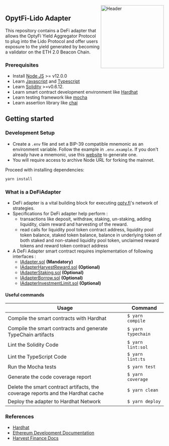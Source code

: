 <img src="https://avatars.githubusercontent.com/u/71294241?s=400&u=0b62a061c11a7536c27b1d53760152b5e9bd40f5&v=4" alt="Header" style="width:200px;align=center;float: right;" />

## OpytFi-Lido Adapter

This repository contains a DeFi adapter 
that allows the OptyFi Yield Aggregator 
Protocol to plug into the Lido Protocol and
offer users exposure to the yield generated 
by becoming a validator on the ETH 2.0 Beacon Chain. 

### Prerequisites

- Install [Node JS](https://nodejs.org/en/download/) >= v12.0.0
- Learn [Javascript](https://developer.mozilla.org/en-US/docs/Web/JavaScript) and [Typescript](https://www.typescriptlang.org/)
- Learn [Solidity](https://docs.soliditylang.org/en/latest/) >=v0.6.12.
- Learn smart contract development environment like [Hardhat](https://hardhat.org/getting-started/)
- Learn testing framework like [mocha](https://mochajs.org/)
- Learn assertion library like [chai](https://www.chaijs.com/)

## Getting started

### Development Setup

- Create a `.env` file and set a BIP-39 compatible mnemonic as an environment variable. Follow the example in `.env.example`. If you don't already have a mnemonic, use this [website](https://iancoleman.io/bip39/) to generate one.
- You will require access to archive Node URL for forking the mainnet.

Proceed with installing dependencies:

```sh
yarn install
```

### What is a DeFiAdapter

- DeFi adapter is a vital building block for executing [opty.fi](https://opty.fi)'s network of strategies.
- Specifications for DeFi adapter help perform :
  - transactions like deposit, withdraw, staking, un-staking, adding liquidity, claim reward and harvesting of the reward.
  - read calls for liquidity pool token contract address, liquidity pool token balance, staked token balance, balance in underlying token of both staked and non-staked liquidity pool token, unclaimed reward tokens and reward token contract address
- A DeFi Adapter smart contract requires implementation of following interfaces :
  - [IAdapter.sol](./contracts/interfaces/opty/IAdapter.sol) **(Mandatory)**
  - [IAdapterHarvestReward.sol](./contracts/interfaces/opty/IAdapterHarvestReward.sol) **(Optional)**
  - [IAdapterStaking.sol](./contracts/interfaces/opty/IAdapterStaking.sol) **(Optional)**
  - [IAdapterBorrow.sol](./contracts/interfaces/opty/IAdapterBorrow.sol) **(Optional)**
  - [IAdapterInvestmentLimit.sol](./contracts/interfaces/opty/IAdapterInvestmentLimit.sol) **(Optional)**

#### Useful commands

| Usage                                                                           | Command            |
| ------------------------------------------------------------------------------- | ------------------ |
| Compile the smart contracts with Hardhat                                        | `$ yarn compile`   |
| Compile the smart contracts and generate TypeChain artifacts                    | `$ yarn typechain` |
| Lint the Solidity Code                                                          | `$ yarn lint:sol`  |
| Lint the TypeScript Code                                                        | `$ yarn lint:ts`   |
| Run the Mocha tests                                                             | `$ yarn test`      |
| Generate the code coverage report                                               | `$ yarn coverage`  |
| Delete the smart contract artifacts, the coverage reports and the Hardhat cache | `$ yarn clean`     |
| Deploy the adapter to Hardhat Network                                           | `$ yarn deploy`    |

### References

- [Hardhat](https://hardhat.org/getting-started/)
- [Ethereum Development Documentation](https://ethereum.org/en/developers/docs/)
- [Harvest Finance Docs](https://harvest-finance.gitbook.io/harvest-finance/)
